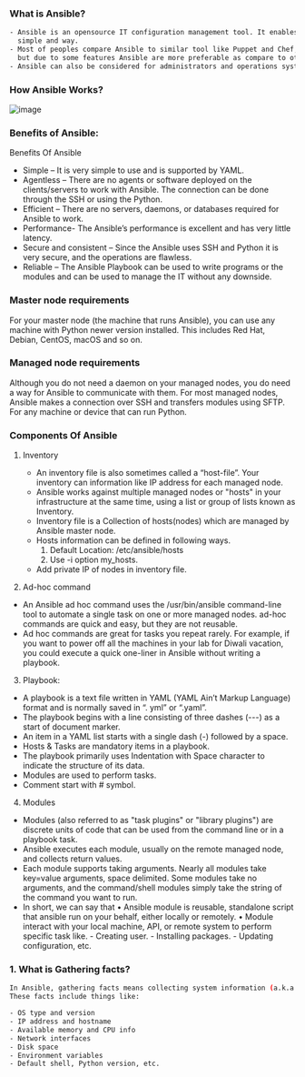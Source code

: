 ### What is Ansible?
```bash
- Ansible is an opensource IT configuration management tool. It enables DevOps teams to define their infrastructure as a code in a
  simple and way.
- Most of peoples compare Ansible to similar tool like Puppet and Chef, they all use for automate and provision infrastructure,
  but due to some features Ansible are more preferable as compare to other.
- Ansible can also be considered for administrators and operations systems to ensure control over multiple servers.
```
### How Ansible Works?
![image](https://github.com/user-attachments/assets/43a421ef-859d-44df-a6a0-301ba7301838)

### Benefits of Ansible:
Benefits Of Ansible
- Simple – It is very simple to use and is supported by YAML.
- Agentless – There are no agents or software deployed on the clients/servers to work with Ansible. The connection can be done through the SSH or using the Python.
- Efficient – There are no servers, daemons, or databases required for Ansible to work.
- Performance- The Ansible’s performance is excellent and has very little latency.
- Secure and consistent – Since the Ansible uses SSH and Python it is very secure, and the operations are flawless.
- Reliable – The Ansible Playbook can be used to write programs or the modules and can be used to manage the IT without any downside.

### Master node requirements 
For your master node (the machine that runs Ansible), you can use any machine with Python newer version installed. This includes Red Hat, Debian, CentOS, macOS and so on.

### Managed node requirements 
Although you do not need a daemon on your managed nodes, you do need a way for Ansible to communicate with them. For most managed nodes, Ansible makes a connection over SSH and transfers modules using SFTP. For any machine or device that can run Python.

### Components Of Ansible 
1. Inventory
   - An inventory file is also sometimes called a “host-file”. Your inventory can information like IP address for each managed node.
   - Ansible works against multiple managed nodes or "hosts" in your infrastructure at the same time, using a list or group of lists           known as Inventory.
   - Inventory file is a Collection of hosts(nodes) which are managed by Ansible master node.
   - Hosts information can be defined in following ways.
      1. Default Location: /etc/ansible/hosts	
      2. Use -i option my_hosts.
   - Add private IP of nodes in inventory file.

 2. Ad-hoc command
   - An Ansible ad hoc command uses the /usr/bin/ansible command-line tool to automate a single task on one or more managed nodes.
     ad-hoc commands are quick and easy, but they are not reusable. 
   - Ad hoc commands are great for tasks you repeat rarely. For example, if you want to power off all the machines in your lab for
      Diwali vacation, you could execute a quick one-liner in Ansible without writing a playbook.
 3. Playbook:
   - A playbook is a text file written in YAML (YAML Ain’t Markup Language) format and is normally saved in “. yml” or “.yaml”.
   - The playbook begins with a line consisting of three dashes (---) as a start of document marker.
   - An item in a YAML list starts with a single dash (-) followed by a space.
   - Hosts & Tasks are mandatory items in a playbook.
   - The playbook primarily uses Indentation with Space character to indicate the structure of its data.
   - Modules are used to perform tasks.
   - Comment start with # symbol.

  4. Modules
   - Modules (also referred to as "task plugins" or "library plugins") are discrete units of code that can be used from the command
     line or in a playbook task.
   - Ansible executes each module, usually on the remote managed node, and collects return values.
   - Each module supports taking arguments. Nearly all modules take key=value arguments, space delimited. Some modules
     take no arguments, and the command/shell modules simply take the string of the command you want to run.
   - In short, we can say that 
       • Ansible module is reusable, standalone script that ansible run on your behalf, either locally or remotely.
       • Module interact with your local machine, API, or remote system to perform specific task like.
         - Creating user.
         - Installing packages.
         - Updating configuration, etc.  


 


###  1. What is Gathering facts?
```bash
In Ansible, gathering facts means collecting system information (a.k.a. "facts") about the remote host(s) before running any tasks.
These facts include things like:

- OS type and version
- IP address and hostname
- Available memory and CPU info
- Network interfaces
- Disk space
- Environment variables
- Default shell, Python version, etc.


```
